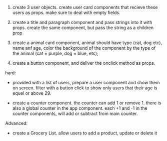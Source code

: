 1. create 3 user objects.
create user card components that recieve these users as props. make sure to deal with empty fields.

2. create a title and paragraph component and pass strings into it with props.
create the same component, but pass the string as a children prop

3. create a animal card component, animal should have type (cat, dog etc), name anf age, color the background of the component by the type of the animal (cat = purple, dog = blue, etc);

4. create a button component, and deliver the onclick method as props.




hard: 

- provided with a list of users, prepare a user component and show them on screen.
filter with a button click to show only users that their age is equel or above 29.

- create a counter component. the counter can add 1 or remove 1. there is also a global counter in the app component. each +1 and -1 in the counter components, will add or subtract from main counter.


Advanced:
* create a Grocery List. allow users to add a product, update or delete it
